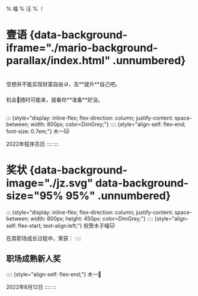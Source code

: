 % 喵
% 汪
% ！

# 壹语 {data-background-iframe="./mario-background-parallax/index.html" .unnumbered}

</br>
空想并不能实现财富自由🪙，去**提升**自己吧。
</br></br>
机会🍄随时可能来，就看你**准备**好没。
</br></br>

::: {style="display: inline-flex; flex-direction: column; justify-content: space-between; width: 800px; color=DimGrey;"}
:::: {style="align-self: flex-end; font-size: 0.7em;"}
木一🐱

2022年程序员日
::::
:::

# 奖状 {data-background-image="./jz.svg" data-background-size="95% 95%" .unnumbered}

<i class="fas fa-holly-berry"></i>
<i class="fas fa-holly-berry"></i>
<i class="fas fa-holly-berry"></i>
<i class="fas fa-holly-berry"></i>
<i class="fas fa-holly-berry"></i>
<i class="fas fa-holly-berry"></i>

::: {style="display: inline-flex; flex-direction: column; justify-content: space-between; width: 800px; height: 450px; color=DimGrey;"}
:::: {style="align-self: flex-start; text-align:left;"}
祝贺木子喵🐱

在其职场成长过程中，荣获：
::::

<h2>职场成熟新人奖</h2>

:::: {style="align-self: flex-end;"}
木一🐾

2022年6月12日
::::
:::

